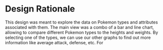 # Design Rationale
This design was meant to explore the data on Pokemon types and attributes associated with them. The main view was a combo of a bar and line chart, allowing to compare different Pokemon types to the heights and weights. By selecting one of the types, we can use our other graphs to find out more information like average attack, defense, etc. For 